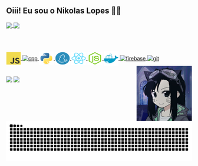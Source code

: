 <h2>Oiii! Eu sou o Nikolas Lopes 🧙‍♂️</h2>
 <div>
  <a href="https://github.com/nikolaslopes">
  <img height=170em align="center" src="https://github-readme-stats.vercel.app/api?username=nikolaslopes&count_private=true&show_icons=true&theme=tokyonight" />
  <img height=170em align="center" src="https://github-readme-stats.vercel.app/api/top-langs/?username=nikolaslopes&layout=compact&theme=tokyonight" />
</div>
  
  <br><br>
  
<div style="display: inline_block">
  <img align="center" src="https://raw.githubusercontent.com/devicons/devicon/master/icons/javascript/javascript-original.svg" alt="javascript" width="40" height="35"/>
  <img align="center" src="https://raw.githubusercontent.com/jmnote/z-icons/master/svg/cpp.svg" alt="cpp" width="40" height="37"/>
  <img align="center" src="https://raw.githubusercontent.com/devicons/devicon/master/icons/python/python-original.svg" alt="python" width="40" height="37"/>
  <img align="center" src="https://github.com/devicons/devicon/blob/master/icons/yarn/yarn-original.svg" alt="yarn" width="40" height="35"/>
  <img align="center" src="https://raw.githubusercontent.com/devicons/devicon/master/icons/react/react-original.svg" alt="react" width="40" height="35"/>
  <img align="center" src="https://github.com/devicons/devicon/blob/master/icons/nodejs/nodejs-plain.svg" alt="nodejs" width="40" height="35"/>
  <img align="center" src="https://github.com/devicons/devicon/blob/master/icons/docker/docker-plain.svg" alt="docker" width="40" height="40"/>
  <img align="center" src="https://www.vectorlogo.zone/logos/firebase/firebase-icon.svg" alt="firebase" width="40" height="35"/>
  <img align="center" src="https://www.vectorlogo.zone/logos/git-scm/git-scm-icon.svg" alt="git" width="40" height="35"/>
  <img align="right" src="https://github.com/nikolaslopes/nikolaslopes/blob/main/avatar_nix.jpg?raw=true" alt="react" width="150" height="150"/>
</div>
 
  ##
 
<div>
    <a href="mailto: nikolaslopes.dev@gmail.com" target="_blank"><img src="https://img.shields.io/badge/-Gmail-%23333?style=for-the-badge&logo=gmail&logoColor=white"></a>
    <a href="https://www.linkedin.com/in/nikolas-lopes-b06524209/" target="_blank" rel="noopener"><img src="https://img.shields.io/badge/-LinkedIn-%230077B5?style=for-the-badge&logo=linkedin&logoColor=white"></a>
</div>
  
  ![Snake animation](https://github.com/nikolaslopes/nikolaslopes/blob/output/github-contribution-grid-snake.svg)
</div>
 
